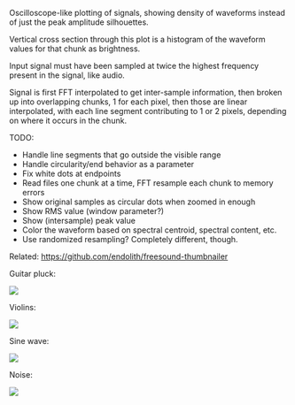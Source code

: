 Oscilloscope-like plotting of signals, showing density of waveforms instead 
of just the peak amplitude silhouettes.

Vertical cross section through this plot is a histogram of the waveform values 
for that chunk as brightness.

Input signal must have been sampled at twice the highest frequency present in
the signal, like audio.

Signal is first FFT interpolated to get inter-sample information, then broken
up into overlapping chunks, 1 for each pixel, then those are linear
interpolated, with each line segment contributing to 1 or 2 pixels, depending
on where it occurs in the chunk.

TODO:

- Handle line segments that go outside the visible range
- Handle circularity/end behavior as a parameter
 - Fix white dots at endpoints
- Read files one chunk at a time, FFT resample each chunk to memory errors
- Show original samples as circular dots when zoomed in enough
- Show RMS value (window parameter?)
- Show (intersample) peak value
- Color the waveform based on spectral centroid, spectral content, etc.
- Use randomized resampling?  Completely different, though.

Related: https://github.com/endolith/freesound-thumbnailer

Guitar pluck:

![](https://farm1.staticflickr.com/306/19701397555_58444c1ee0_z.jpg)

Violins:

![](https://farm1.staticflickr.com/422/19737001541_09726ae0c5_z.jpg)

Sine wave:

![](https://farm1.staticflickr.com/417/19201290270_a91a64774e_z.jpg)

Noise:

![](https://farm1.staticflickr.com/395/19112954693_58b3ea3532_z.jpg)